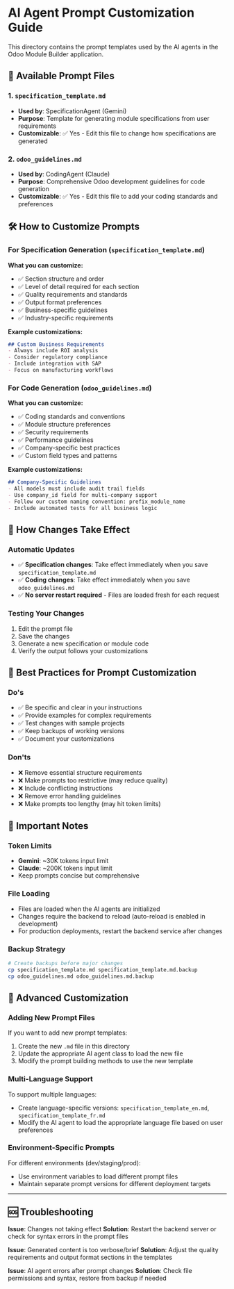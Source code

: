 # AI Agent Prompt Customization Guide

This directory contains the prompt templates used by the AI agents in the Odoo Module Builder application.

## 📁 Available Prompt Files

### 1. **`specification_template.md`**
- **Used by**: SpecificationAgent (Gemini)
- **Purpose**: Template for generating module specifications from user requirements
- **Customizable**: ✅ Yes - Edit this file to change how specifications are generated

### 2. **`odoo_guidelines.md`** 
- **Used by**: CodingAgent (Claude)
- **Purpose**: Comprehensive Odoo development guidelines for code generation
- **Customizable**: ✅ Yes - Edit this file to add your coding standards and preferences

## 🛠️ How to Customize Prompts

### **For Specification Generation (`specification_template.md`)**

**What you can customize:**
- ✅ Section structure and order
- ✅ Level of detail required for each section
- ✅ Quality requirements and standards
- ✅ Output format preferences
- ✅ Business-specific guidelines
- ✅ Industry-specific requirements

**Example customizations:**
```markdown
## Custom Business Requirements
- Always include ROI analysis
- Consider regulatory compliance
- Include integration with SAP
- Focus on manufacturing workflows
```

### **For Code Generation (`odoo_guidelines.md`)**

**What you can customize:**
- ✅ Coding standards and conventions
- ✅ Module structure preferences
- ✅ Security requirements
- ✅ Performance guidelines
- ✅ Company-specific best practices
- ✅ Custom field types and patterns

**Example customizations:**
```markdown
## Company-Specific Guidelines
- All models must include audit trail fields
- Use company_id field for multi-company support
- Follow our custom naming convention: prefix_module_name
- Include automated tests for all business logic
```

## 🔄 How Changes Take Effect

### **Automatic Updates**
- ✅ **Specification changes**: Take effect immediately when you save `specification_template.md`
- ✅ **Coding changes**: Take effect immediately when you save `odoo_guidelines.md`
- ✅ **No server restart required** - Files are loaded fresh for each request

### **Testing Your Changes**
1. Edit the prompt file
2. Save the changes  
3. Generate a new specification or module code
4. Verify the output follows your customizations

## 📝 Best Practices for Prompt Customization

### **Do's**
- ✅ Be specific and clear in your instructions
- ✅ Provide examples for complex requirements
- ✅ Test changes with sample projects
- ✅ Keep backups of working versions
- ✅ Document your customizations

### **Don'ts**
- ❌ Remove essential structure requirements
- ❌ Make prompts too restrictive (may reduce quality)
- ❌ Include conflicting instructions
- ❌ Remove error handling guidelines
- ❌ Make prompts too lengthy (may hit token limits)

## 🚨 Important Notes

### **Token Limits**
- **Gemini**: ~30K tokens input limit
- **Claude**: ~200K tokens input limit
- Keep prompts concise but comprehensive

### **File Loading**
- Files are loaded when the AI agents are initialized
- Changes require the backend to reload (auto-reload is enabled in development)
- For production deployments, restart the backend service after changes

### **Backup Strategy**
```bash
# Create backups before major changes
cp specification_template.md specification_template.md.backup
cp odoo_guidelines.md odoo_guidelines.md.backup
```

## 🔧 Advanced Customization

### **Adding New Prompt Files**
If you want to add new prompt templates:

1. Create the new `.md` file in this directory
2. Update the appropriate AI agent class to load the new file
3. Modify the prompt building methods to use the new template

### **Multi-Language Support**
To support multiple languages:
- Create language-specific versions: `specification_template_en.md`, `specification_template_fr.md`
- Modify the AI agent to load the appropriate language file based on user preferences

### **Environment-Specific Prompts**
For different environments (dev/staging/prod):
- Use environment variables to load different prompt files
- Maintain separate prompt versions for different deployment targets

---

## 🆘 Troubleshooting

**Issue**: Changes not taking effect
**Solution**: Restart the backend server or check for syntax errors in the prompt files

**Issue**: Generated content is too verbose/brief
**Solution**: Adjust the quality requirements and output format sections in the templates

**Issue**: AI agent errors after prompt changes
**Solution**: Check file permissions and syntax, restore from backup if needed 